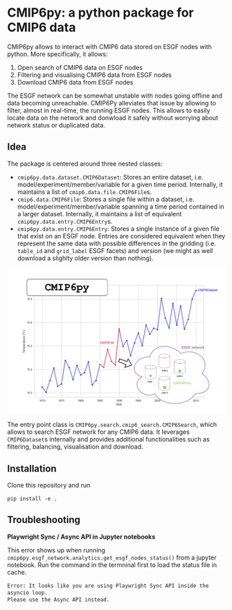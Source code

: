 # CMIP6py: a python package for CMIP6 data

CMIP6py allows to interact with CMIP6 data stored on ESGF nodes with python. More specifically, it allows:
1. Open search of CMIP6 data on ESGF nodes
2. Filtering and visualising CMIP6 data from ESGF nodes
3. Download CMIP6 data from ESGF nodes

The ESGF network can be somewhat unstable with nodes going offline and data becoming unreachable. CMIP6Py alleviates that issue by allowing to filter, almost in real-time, the running ESGF nodes. This allows to easily locate data on the network and donwload it safely without worrying about network status or duplicated data.

## Idea

The package is centered around three nested classes:
- `cmip6py.data.dataset.CMIP6Dataset`: Stores an entire dataset, i.e. model/experiment/member/variable for a given time period. Internally, it maintains a list of `cmip6.data.file.CMIP6File`s.
- `cmip6.data.CMIP6File`: Stores a single file within a dataset, i.e. model/experiment/member/variable spanning a time period contained in a larger dataset. Internally, it maintains a list of equivalent `cmip6py.data.entry.CMIP6Entry`s.
- `cmip6py.data.entry.CMIP6Entry`: Stores  a single instance of a given file that exist on an ESGF node. Entries are considered equivalent when they represent the same data with possible differences in the gridding (i.e. `table_id` and `grid_label` ESGF facets) and version (we might as well download a slighlty older version than nothing).

![class organisation overview](./imgs/classes_org.png "Organisation of CMIP6py main classes")

The entry point class is `CMIP6py.search.cmip6_search.CMIP6Search`, which allows to search ESGF network for any CMIP6 data. It leverages `CMIP6Dataset`s internally and provides additional functionalities such as filtering, balancing, visualisation and download. 

## Installation

Clone this repository and run
```
pip install -e .
```

## Troubleshooting

**Playwright Sync / Async API in Jupyter notebooks**

This error shows up when running `cmip6py.esgf_network.analytics.get_esgf_nodes_status()` from a jupyter notebook. Run the command in the termninal first to load the status file in cache.
```
Error: It looks like you are using Playwright Sync API inside the asyncio loop.
Please use the Async API instead.
```




<!-- **`cmip6py.data.file.CMIP6File`**

This class ensures that we do not lose any data. A `CMIP6File` contains all equivalent CMIP6 files on ESGF, i.e. files that have the same `source_id`, `experiment_id`, `member_id`, `variable`, `start_date`, and `end_date`. Other facets may differ. The equivalent files informations are stored in a dataframe.
```
cmip6_file.name 
>>> {source_id}_{experiment_id}_{member_id}_{variable}_{start_date}-{end_date}

cmip6_file.df
>>> pd.DataFrame({
    source_id: ...,
    experiment_id: ...,
    member_id: ...,
    variable: ...,
    start_date: ...,
    end_date: ...,
    varying_facet-1: ...,
    varying_facet-2: ...,
    ...,
    varying_facet-N: ...,
    urls: ..., # all download urls associated to each file -> used for downloading
    data_nodes: ..., # all hosts associated to each file -> used for filtering runnning nodes
    checksums: ..., # all checksums associated to each file -> used to validate downloads
})
```

**`cmip6py.data.file.CMIP6Dataset`**

This class contains all `CMIP6File`s that have the same `source_id`, `experiment_id`, `member_id`, `variable` but different `start_date`, `end_date`.
```
cmip6_file.name 
>>> {source_id}_{experiment_id}_{member_id}_{variable}_{dataset_start_date}-{dataset_end_date}

cmip6_file.df
>>> pd.DataFrame({
    source_id: ...,
    experiment_id: ...,
    member_id: ...,
    variable: ...,
    dataset_start_date: ...,
    dataset_end_date: ...,
    varying_facet-1: ...,
    varying_facet-2: ...,
    ...,
    varying_facet-N: ...,
    urls: ..., # all download urls associated to each file -> used for downloading
    data_nodes: ..., # all hosts associated to each file -> used for filtering runnning nodes
    checksums: ..., # all checksums associated to each file -> used to validate downloads
})
```

## Functionalities

The main entrypoint is `cmip6py.open_search.CMIP6OpenSearch`. It allows to store search results, filter them and download them easily.

### Exploring  -->

